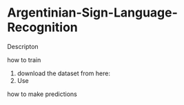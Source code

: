 # Argentinian-Sign-Language-Recognition

Descripton

how to train

1. download the dataset from here: 
2. Use

how to make predictions

